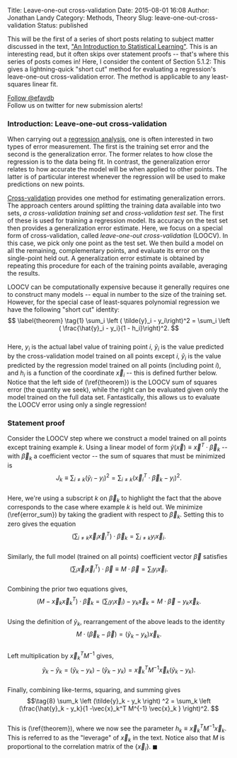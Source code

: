 Title: Leave-one-out cross-validation
Date: 2015-08-01 16:08
Author: Jonathan Landy
Category: Methods, Theory
Slug: leave-one-out-cross-validation
Status: published

This will be the first of a series of short posts relating to subject matter discussed in the text, ["An Introduction to Statistical Learning"](http://www-bcf.usc.edu/~gareth/ISL/). This is an interesting read, but it often skips over statement proofs -- that's where this series of posts comes in! Here, I consider the content of Section 5.1.2: This gives a lightning-quick "short cut" method for evaluating a regression's leave-one-out cross-validation error. The method is applicable to any least-squares linear fit.

  
[Follow @efavdb](http://twitter.com/efavdb)  
Follow us on twitter for new submission alerts!

### Introduction: Leave-one-out cross-validation

When carrying out a [regression analysis](https://en.wikipedia.org/wiki/Regression_analysis), one is often interested in two types of error measurement. The first is the training set error and the second is the generalization error. The former relates to how close the regression is to the data being fit. In contrast, the generalization error relates to how accurate the model will be when applied to other points. The latter is of particular interest whenever the regression will be used to make predictions on new points.

[Cross-validation](https://en.wikipedia.org/wiki/Cross-validation_(statistics)) provides one method for estimating generalization errors. The approach centers around splitting the training data available into two sets, *a cross-validation training set* and *cross-validation test set*. The first of these is used for training a regression model. Its accuracy on the test set then provides a generalization error estimate. Here, we focus on a special form of cross-validation, called *leave-one-out cross-validation* (LOOCV). In this case, we pick only one point as the test set. We then build a model on all the remaining, complementary points, and evaluate its error on the single-point held out. A generalization error estimate is obtained by repeating this procedure for each of the training points available, averaging the results.

LOOCV can be computationally expensive because it generally requires one to construct many models -- equal in number to the size of the training set. However, for the special case of least-squares polynomial regression we have the following "short cut" identity:  
$$ \label{theorem} \tag{1}  
\sum_i \left ( \tilde{y}_i - y_i\right)^2 = \sum_i \left ( \frac{\hat{y}_i - y_i}{1 - h_i}\right)^2.  
$$  
Here, $y_i$ is the actual label value of training point $i$, $\tilde{y}_i$ is the value predicted by the cross-validation model trained on all points except $i$, $\hat{y}_i$ is the value predicted by the regression model trained on all points (including point $i$), and $h_i$ is a function of the coordinate $\vec{x}_i$ -- this is defined further below. Notice that the left side of (\ref{theorem}) is the LOOCV sum of squares error (the quantity we seek), while the right can be evaluated given only the model trained on the full data set. Fantastically, this allows us to evaluate the LOOCV error using only a single regression!

### Statement proof

Consider the LOOCV step where we construct a model trained on all points except training example $k$. Using a linear model of form $\tilde{y}(\vec{x}) \equiv \vec{x}^T \cdot \vec{\beta}_k$ -- with $\vec{\beta}_k$ a coefficient vector -- the sum of squares that must be minimized is  
$$\tag{2} \label{error_sum}  
J_k \equiv \sum_{i \not = k} \left ( \tilde{y}_i - y_i \right)^2 = \sum_{i \not = k} \left (\vec{x}^T_i \cdot \vec{\beta}_k - y_i \right)^2.  
$$  
Here, we're using a subscript $k$ on $\vec{\beta}_k$ to highlight the fact that the above corresponds to the case where example $k$ is held out. We minimize (\ref{error_sum}) by taking the gradient with respect to $\vec{\beta}_k$. Setting this to zero gives the equation  
$$\tag{3}  
\left( \sum_{i \not = k} \vec{x}_i \vec{x}_i^T \right) \cdot \vec{\beta}_k = \sum_{i \not = k} y_i \vec{x}_i.  
$$  
Similarly, the full model (trained on all points) coefficient vector $\vec{\beta}$ satisfies  
$$\tag{4} \label{full_con}  
\left( \sum_{i} \vec{x}_i \vec{x}_i^T \right) \cdot \vec{\beta} \equiv M \cdot \vec{\beta} = \sum_{i} y_i \vec{x}_i.  
$$  
Combining the prior two equations gives,  
$$\tag{5}  
\left (M - \vec{x}_k \vec{x}_k^T \right) \cdot \vec{\beta}_k = \left (\sum_{i} y_i \vec{x}_i\right) - y_k \vec{x}_k = M\cdot \vec{\beta} - y_k \vec{x}_k.  
$$  
Using the definition of $\tilde{y}_k$, rearrangement of the above leads to the identity  
$$\tag{6}  
M \cdot \left ( \vec{\beta}_k - \vec{\beta} \right) = \left (\tilde{y}_k - y_k \right) \vec{x}_k.  
$$  
Left multiplication by $\vec{x}_k^T M^{-1}$ gives,  
$$\tag{7}  
\tilde{y}_k - \hat{y}_k = \left( \tilde{y}_k - y_k\right) - \left( \hat{y}_k - y_k \right) = \vec{x}_k^T M^{-1} \vec{x}_k \left (\tilde{y}_k - y_k \right).  
$$  
Finally, combining like-terms, squaring, and summing gives  
$$\tag{8}  
\sum_k \left (\tilde{y}_k - y_k \right) ^2 = \sum_k \left (\frac{\hat{y}_k - y_k}{1 -\vec{x}_k^T M^{-1} \vec{x}_k } \right)^2.  
$$  
This is (\ref{theorem}), where we now see the parameter $h_k \equiv \vec{x}_k^T M^{-1} \vec{x}_k$. This is referred to as the "leverage" of $\vec{x}_k$ in the text. Notice also that $M$ is proportional to the correlation matrix of the $\{\vec{x}_i\}$. $\blacksquare$
